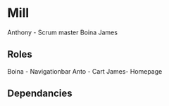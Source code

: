 # Mill
Anthony - Scrum master
Boina
James

## Roles
Boina - Navigationbar
Anto - Cart
James- Homepage

## Dependancies




